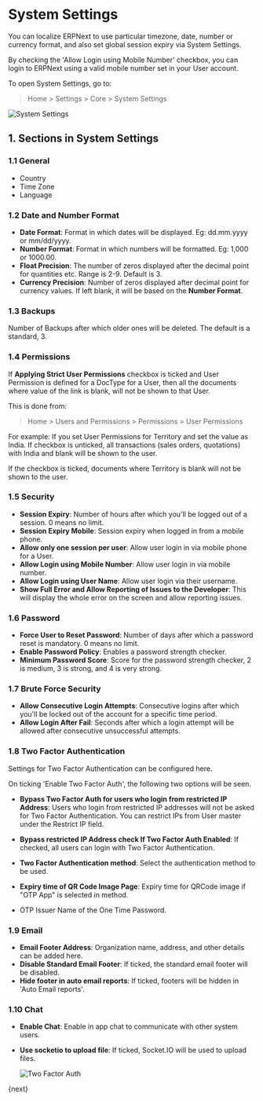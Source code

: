 <!-- add-breadcrumbs -->
# System Settings

You can localize ERPNext to use particular timezone, date, number or currency format, and also set global session expiry via System Settings.

By checking the 'Allow Login using Mobile Number' checkbox, you can login to ERPNext using a valid mobile number set in your User account. 

To open System Settings, go to:

> Home > Settings > Core > System Settings

<img class="screenshot" alt="System Settings" src="{{docs_base_url}}/assets/img/setup/settings/system-settings.png">

## 1. Sections in System Settings

### 1.1 General

* Country
* Time Zone
* Language

### 1.2 Date and Number Format

* **Date Format**: Format in which dates will be displayed. Eg: dd.mm.yyyy or mm/dd/yyyy.
* **Number Format**: Format in which numbers will be formatted. Eg: 1,000 or 1000.00.
* **Float Precision**: The number of zeros displayed after the decimal point for quantities etc. Range is 2-9. Default is 3.
* **Currency Precision**: Number of zeros displayed after decimal point for currency values. If left blank, it will be based on the **Number Format**.

### 1.3 Backups

Number of Backups after which older ones will be deleted. The default is a standard, 3.

### 1.4 Permissions

If **Applying Strict User Permissions** checkbox is ticked and User Permission is defined for a DocType for a User, then all the documents where value of the link is blank, will not be shown to that User.

This is done from:
> Home > Users and Permissions > Permissions > User Permissions

For example: If you set User Permissions for Territory and set the value as India. If checkbox is unticked, all transactions (sales orders, quotations) with India and blank will be shown to the user.

If the checkbox is ticked, documents where Territory is blank will not be shown to the user.

### 1.5 Security

* **Session Expiry**: Number of hours after which you'll be logged out of a session. 0 means no limit.
* **Session Expiry Mobile**: Session expiry when logged in from a mobile phone.
* **Allow only one session per user**: Allow user login in via mobile phone for a User.
* **Allow Login using Mobile Number**: Allow user login in via mobile number.
* **Allow Login using User Name**: Allow user login via their username.
* **Show Full Error and Allow Reporting of Issues to the Developer**: This will display the whole error on the screen and allow reporting issues.

### 1.6 Password

* **Force User to Reset Password**: Number of days after which a password reset is mandatory. 0 means no limit.
* **Enable Password Policy**: Enables a password strength checker.
* **Minimum Password Score**: Score for the password strength checker, 2 is medium, 3 is strong, and 4 is very strong.

### 1.7 Brute Force Security

* **Allow Consecutive Login Attempts**: Consecutive logins after which you'll be locked out of the account for a specific time period.
* **Allow Login After Fail**: Seconds after which a login attempt will be allowed after consecutive unsuccessful attempts.

### 1.8 Two Factor Authentication
Settings for Two Factor Authentication can be configured here.

On ticking 'Enable Two Factor Auth', the following two options will be seen.

* **Bypass Two Factor Auth for users who login from restricted IP Address**: Users who login from restricted IP addresses will not be asked for Two Factor Authentication. You can restrict IPs from User master under the Restrict IP field.
* **Bypass restricted IP Address check If Two Factor Auth Enabled**: If checked, all users can login with Two Factor Authentication.

* **Two Factor Authentication method**: Select the authentication method to be used.
* **Expiry time of QR Code Image Page**: Expiry time for QRCode image if "OTP App" is selected in method.
* OTP Issuer Name of the One Time Password.

### 1.9 Email

* **Email Footer Address**: Organization name, address, and other details can be added here.
* **Disable Standard Email Footer**: If ticked, the standard email footer will be disabled.
* **Hide footer in auto email reports**: If ticked, footers will be hidden in 'Auto Email reports'.

### 1.10 Chat

* **Enable Chat**: Enable in app chat to communicate with other system users.
* **Use socketio to upload file**: If ticked, Socket.IO will be used to upload files.

    <img class="screenshot" alt="Two Factor Auth" src="{{docs_base_url}}/assets/img/setup/settings/twofactor-settings.png">


{next}
